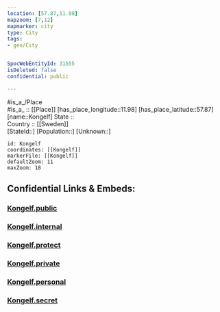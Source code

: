 ```yaml
---
location: [57.87,11.98] 
mapzoom: [7,12] 
mapmarker: city 
type: City
tags:
- geo/City


SpocWebEntityId: 31555
isDeleted: false
confidential: public

---
```

#is_a_/Place  
#is_a_ :: [[Place]] 
[has_place_longitude::11.98] 
[has_place_latitude::57.87] 
[name::Kongelf] 
State ::  
Country :: [[Sweden]]  
[StateId::] 
[Population::] 
[Unknown::] 


```leaflet
id: Kongelf
coordinates: [[Kongelf]] 
markerFile: [[Kongelf]] 
defaultZoom: 11 
maxZoom: 18
```


## Confidential Links & Embeds: 

### [Kongelf.public](/_public/\Earth\Continent\Europe\Europe~North\Sweden\Provinces~Sweden\Västra_Götaland\CityKongelf.public.md) 

### [Kongelf.internal](/_internal/\Earth\Continent\Europe\Europe~North\Sweden\Provinces~Sweden\Västra_Götaland\CityKongelf.internal.md) 

### [Kongelf.protect](/_protect/\Earth\Continent\Europe\Europe~North\Sweden\Provinces~Sweden\Västra_Götaland\CityKongelf.protect.md) 

### [Kongelf.private](/_private/\Earth\Continent\Europe\Europe~North\Sweden\Provinces~Sweden\Västra_Götaland\CityKongelf.private.md) 

### [Kongelf.personal](/_personal/\Earth\Continent\Europe\Europe~North\Sweden\Provinces~Sweden\Västra_Götaland\CityKongelf.personal.md) 

### [Kongelf.secret](/_secret/\Earth\Continent\Europe\Europe~North\Sweden\Provinces~Sweden\Västra_Götaland\CityKongelf.secret.md)

